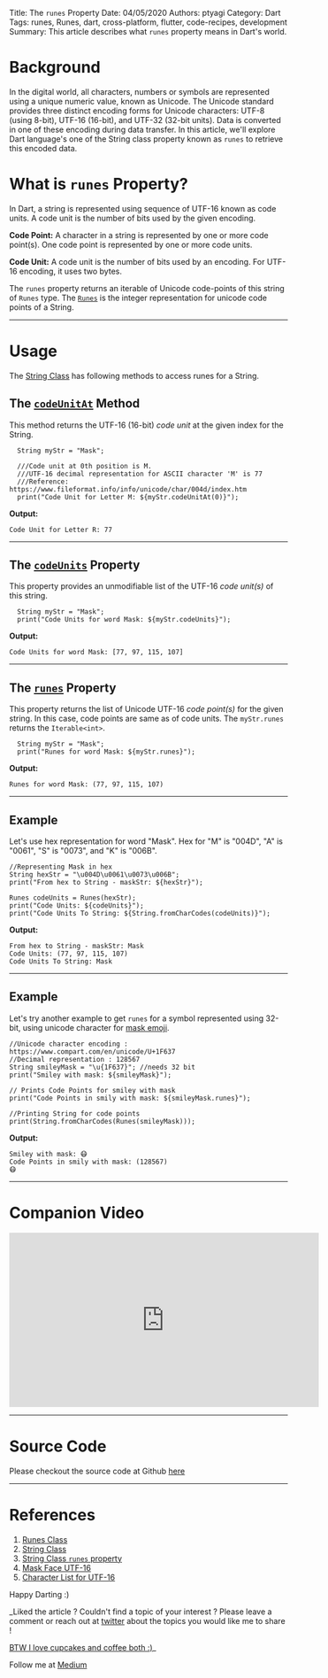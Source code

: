 Title: The `runes` Property
Date: 04/05/2020
Authors: ptyagi
Category: Dart
Tags: runes, Runes, dart, cross-platform, flutter, code-recipes, development
Summary: This article describes what `runes` property means in Dart's world.

# Background

In the digital world, all characters, numbers or symbols are represented using a unique numeric value, known as Unicode. The Unicode standard provides three distinct encoding forms for Unicode characters: UTF-8 (using 8-bit), UTF-16 (16-bit), and UTF-32 (32-bit units). Data is converted in one of these encoding during data transfer.
In this article, we'll explore Dart language's one of the String class property known as `runes` to retrieve this encoded data.

# What is `runes` Property?

In Dart, a string is represented using sequence of UTF-16 known as code units. A code unit is the number of bits used by the given encoding.

**Code Point:** A character in a string is represented by one or more code point(s). One code point is represented by one or more code units.

**Code Unit:** A code unit is the number of bits used by an encoding. For UTF-16 encoding, it uses two bytes.

The `runes` property returns an iterable of Unicode code-points of this string of `Runes` type. The [`Runes`](https://api.dart.dev/stable/2.7.2/dart-core/Runes-class.html) is the integer representation for unicode code points of a String.

---

# Usage

The [String Class](https://api.dart.dev/stable/2.7.2/dart-core/String-class.html) has following methods to access runes for a String.

## The [`codeUnitAt`](https://api.dart.dev/stable/2.7.2/dart-core/String/codeUnitAt.html) Method

This method returns the UTF-16 (16-bit) _code unit_ at the given index for the String.

```
  String myStr = "Mask";

  ///Code unit at 0th position is M.
  ///UTF-16 decimal representation for ASCII character 'M' is 77
  ///Reference: https://www.fileformat.info/info/unicode/char/004d/index.htm
  print("Code Unit for Letter M: ${myStr.codeUnitAt(0)}");

```

**Output:**
```
Code Unit for Letter R: 77
```

---

## The [`codeUnits`](https://api.dart.dev/stable/2.7.2/dart-core/String/codeUnits.html) Property

This property provides an unmodifiable list of the UTF-16 _code unit(s)_ of this string.

```
  String myStr = "Mask";
  print("Code Units for word Mask: ${myStr.codeUnits}");

```

**Output:**
```
Code Units for word Mask: [77, 97, 115, 107]
```

---

## The [`runes`](https://api.dart.dev/stable/2.7.2/dart-core/String/runes.html) Property

This property returns the list of Unicode UTF-16 _code point(s)_ for the given string. In this case, code points are same as of code units. The `myStr.runes` returns the `Iterable<int>`.

```
  String myStr = "Mask";
  print("Runes for word Mask: ${myStr.runes}");
```

**Output:**

```
Runes for word Mask: (77, 97, 115, 107)
```

---

## Example

Let's use hex representation for word "Mask". Hex for "M" is "004D", "A" is "0061", "S" is "0073", and "K" is "006B".

```
//Representing Mask in hex
String hexStr = "\u004D\u0061\u0073\u006B";
print("From hex to String - maskStr: ${hexStr}");

Runes codeUnits = Runes(hexStr);
print("Code Units: ${codeUnits}");
print("Code Units To String: ${String.fromCharCodes(codeUnits)}");
```

**Output:**

```
From hex to String - maskStr: Mask
Code Units: (77, 97, 115, 107)
Code Units To String: Mask
```

---

## Example

Let's try another example to get `runes` for a symbol represented using 32-bit, using unicode character for [mask emoji](https://www.compart.com/en/unicode/U+1F637).

```
//Unicode character encoding : https://www.compart.com/en/unicode/U+1F637
//Decimal representation : 128567
String smileyMask = "\u{1F637}"; //needs 32 bit
print("Smiley with mask: ${smileyMask}");

// Prints Code Points for smiley with mask
print("Code Points in smily with mask: ${smileyMask.runes}");

//Printing String for code points
print(String.fromCharCodes(Runes(smileyMask)));
```

**Output:**

```
Smiley with mask: 😷
Code Points in smily with mask: (128567)
😷
```

---
# Companion Video

<iframe width="560" height="315" src="https://www.youtube.com/embed/TODO" frameborder="0" allow="accelerometer; autoplay; encrypted-media; gyroscope; picture-in-picture" allowfullscreen></iframe>

---
# Source Code

Please checkout the source code at Github [here](https://github.com/ptyagicodecamp/dart_vocab/blob/master/src/runes.dart)


---
# References

1. [Runes Class](https://api.dart.dev/stable/2.7.2/dart-core/Runes-class.html)
2. [String Class](https://api.dart.dev/stable/2.7.2/dart-core/String-class.html)
3. [String Class `runes` property](https://api.dart.dev/stable/2.7.2/dart-core/String/runes.html)
4. [Mask Face UTF-16](https://www.fileformat.info/info/unicode/char/1f637/index.htm)
5. [Character List for UTF-16](http://www.fileformat.info/info/charset/UTF-16/list.htm)

Happy Darting :)

_Liked the article ?
Couldn't find a topic of your interest ? Please leave a comment or reach out at [twitter](https://twitter.com/ptyagi13) about the topics you would like me to share !

[BTW I love cupcakes and coffee both :)](https://www.paypal.me/pritya)_

Follow me at [Medium](https://medium.com/@ptyagicodecamp)
